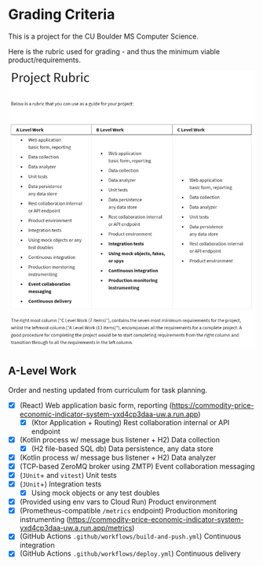# Grading Criteria

This is a project for the CU Boulder MS Computer Science.

Here is the rubric used for grading - and thus the minimum viable product/requirements.

![Grading Criteria Rubric](./2-GRADING-CRITERIA.png)

## A-Level Work

Order and nesting updated from curriculum for task planning.

* [x] (React) Web application basic form, reporting (https://commodity-price-economic-indicator-system-yxd4cp3daa-uw.a.run.app)
    * [x] (Ktor Application + Routing) Rest collaboration internal or API endpoint
* [x] (Kotlin process w/ message bus listener + H2) Data collection
    * [x] (H2 file-based SQL db) Data persistence, any data store
* [x] (Kotlin process w/ message bus listener + H2) Data analyzer
* [x] (TCP-based ZeroMQ broker using ZMTP) Event collaboration messaging
* [x] (`JUnit`+ and `vitest`) Unit tests
* [x] (`JUnit`+) Integration tests
    * [x] Using mock objects or any test doubles
* [x] (Provided using env vars to Cloud Run) Product environment 
* [x] (Prometheus-compatible `/metrics` endpoint) Production monitoring instrumenting (https://commodity-price-economic-indicator-system-yxd4cp3daa-uw.a.run.app/metrics)
* [x] (GitHub Actions `.github/workflows/build-and-push.yml`) Continuous integration
* [x] (GitHub Actions `.github/workflows/deploy.yml`) Continuous delivery
